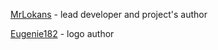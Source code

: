 [MrLokans](https://github.com/MrLokans) - lead developer and project's author

[Eugenie182](https://github.com/Eugenie182) - logo author
